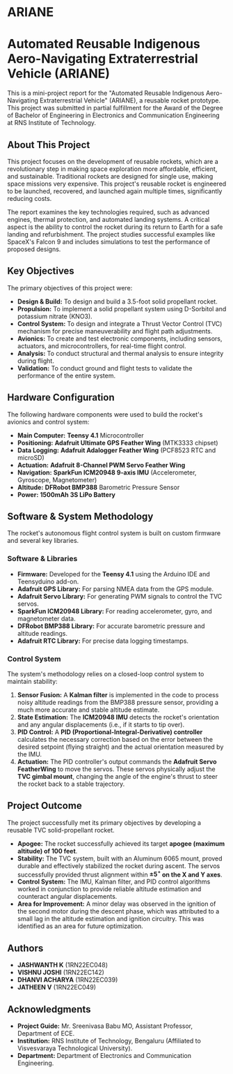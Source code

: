 # ARIANE
# Automated Reusable Indigenous Aero-Navigating Extraterrestrial Vehicle (ARIANE)

This is a mini-project report for the "Automated Reusable Indigenous Aero-Navigating Extraterrestrial Vehicle" (ARIANE), a reusable rocket prototype. This project was submitted in partial fulfillment for the Award of the Degree of Bachelor of Engineering in Electronics and Communication Engineering at RNS Institute of Technology.



## About This Project

This project focuses on the development of reusable rockets, which are a revolutionary step in making space exploration more affordable, efficient, and sustainable. Traditional rockets are designed for single use, making space missions very expensive. This project's reusable rocket is engineered to be launched, recovered, and launched again multiple times, significantly reducing costs.

The report examines the key technologies required, such as advanced engines, thermal protection, and automated landing systems. A critical aspect is the ability to control the rocket during its return to Earth for a safe landing and refurbishment. The project studies successful examples like SpaceX's Falcon 9 and includes simulations to test the performance of proposed designs.

## Key Objectives

The primary objectives of this project were:

* **Design & Build:** To design and build a 3.5-foot solid propellant rocket.
* **Propulsion:** To implement a solid propellant system using D-Sorbitol and potassium nitrate (KNO3).
* **Control System:** To design and integrate a Thrust Vector Control (TVC) mechanism for precise maneuverability and flight path adjustments.
* **Avionics:** To create and test electronic components, including sensors, actuators, and microcontrollers, for real-time flight control.
* **Analysis:** To conduct structural and thermal analysis to ensure integrity during flight.
* **Validation:** To conduct ground and flight tests to validate the performance of the entire system.

## Hardware Configuration

The following hardware components were used to build the rocket's avionics and control system:

* **Main Computer:** **Teensy 4.1** Microcontroller
* **Positioning:** **Adafruit Ultimate GPS Feather Wing** (MTK3333 chipset)
* **Data Logging:** **Adafruit Adalogger Feather Wing** (PCF8523 RTC and microSD)
* **Actuation:** **Adafruit 8-Channel PWM Servo Feather Wing**
* **Navigation:** **SparkFun ICM20948 9-axis IMU** (Accelerometer, Gyroscope, Magnetometer)
* **Altitude:** **DFRobot BMP388** Barometric Pressure Sensor
* **Power:** **1500mAh 3S LiPo Battery**

## Software & System Methodology

The rocket's autonomous flight control system is built on custom firmware and several key libraries.

### Software & Libraries
* **Firmware:** Developed for the **Teensy 4.1** using the Arduino IDE and Teensyduino add-on.
* **Adafruit GPS Library:** For parsing NMEA data from the GPS module.
* **Adafruit Servo Library:** For generating PWM signals to control the TVC servos.
* **SparkFun ICM20948 Library:** For reading accelerometer, gyro, and magnetometer data.
* **DFRobot BMP388 Library:** For accurate barometric pressure and altitude readings.
* **Adafruit RTC Library:** For precise data logging timestamps.

### Control System
The system's methodology relies on a closed-loop control system to maintain stability:

1.  **Sensor Fusion:** A **Kalman filter** is implemented in the code to process noisy altitude readings from the BMP388 pressure sensor, providing a much more accurate and stable altitude estimate.
2.  **State Estimation:** The **ICM20948 IMU** detects the rocket's orientation and any angular displacements (i.e., if it starts to tip over).
3.  **PID Control:** A **PID (Proportional-Integral-Derivative) controller** calculates the necessary correction based on the error between the desired setpoint (flying straight) and the actual orientation measured by the IMU.
4.  **Actuation:** The PID controller's output commands the **Adafruit Servo FeatherWing** to move the servos. These servos physically adjust the **TVC gimbal mount**, changing the angle of the engine's thrust to steer the rocket back to a stable trajectory.

## Project Outcome

The project successfully met its primary objectives by developing a reusable TVC solid-propellant rocket.

* **Apogee:** The rocket successfully achieved its target **apogee (maximum altitude) of 100 feet**.
* **Stability:** The TVC system, built with an Aluminum 6065 mount, proved durable and effectively stabilized the rocket during ascent. The servos successfully provided thrust alignment within **$\pm5^{\circ}$ on the X and Y axes**.
* **Control System:** The IMU, Kalman filter, and PID control algorithms worked in conjunction to provide reliable altitude estimation and counteract angular displacements.
* **Area for Improvement:** A minor delay was observed in the ignition of the second motor during the descent phase, which was attributed to a small lag in the altitude estimation and ignition circuitry. This was identified as an area for future optimization.



## Authors

* **JASHWANΤΗ Κ** (1RN22EC048)
* **VISHNU JOSHI** (1RN22EC142)
* **DHANVI ACHARYA** (1RN22EC039)
* **JATHEEN V** (1RN22EC049)

## Acknowledgments

* **Project Guide:** Mr. Sreenivasa Babu MO, Assistant Professor, Department of ECE.
* **Institution:** RNS Institute of Technology, Bengaluru (Affiliated to Visvesvaraya Technological University).
* **Department:** Department of Electronics and Communication Engineering.
